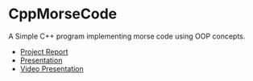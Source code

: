 # CppMorseCode
A Simple C++ program implementing morse code using OOP concepts.
- [Project Report](https://docs.google.com/document/d/1YZLWzB-vZLCo0ycXqKiMJbofOO0HxDgr9pf_5aF3YKg/edit?usp=sharing)
- [Presentation](https://docs.google.com/document/d/1YZLWzB-vZLCo0ycXqKiMJbofOO0HxDgr9pf_5aF3YKg/edit?usp=sharing)
- [Video Presentation]()
